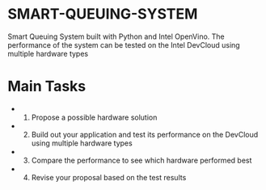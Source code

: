 # SMART-QUEUING-SYSTEM

Smart Queuing System built with Python and Intel OpenVino.  The performance of the system can be tested on the Intel DevCloud using multiple hardware types

# Main Tasks
* 1. Propose a possible hardware solution
* 2. Build out your application and test its performance on the DevCloud using multiple hardware types
* 3. Compare the performance to see which hardware performed best
* 4. Revise your proposal based on the test results
